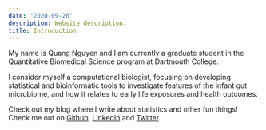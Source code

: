 ```yaml
---
date: "2020-09-26"
description: Website description.
title: Introduction
---
```


My name is Quang Nguyen and I am currently a graduate student in the Quantitative Biomedical Science program at Dartmouth College.   

I consider myself a computational biologist, focusing on developing statistical and bioinformatic tools to investigate features of the infant gut microbiome, and how it relates to early life exposures and health outcomes. 

Check out my blog where I write about statistics and other fun things! Check me out on [Github](https://github.com/qpmnguyen), [LinkedIn](https://www.linkedin.com/in/qpmnguyen/) and [Twitter](https://twitter.com/quangpmnguyen). 